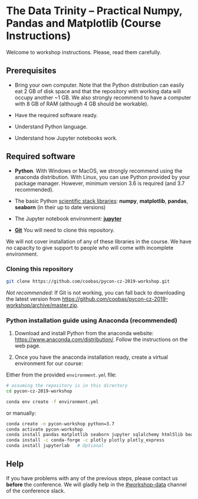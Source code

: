 # The Data Trinity – Practical Numpy, Pandas and Matplotlib (Course Instructions)

Welcome to workshop instructions. Please, read them carefully.

## Prerequisites

- Bring your own computer. Note that the Python distribution can easily eat 2 GB of disk space and that the repository with working data will occupy another ~1 GB. We also strongly recommend to have a computer with 8 GB of RAM (although 4 GB should be workable).

- Have the required software ready.

- Understand Python language.

- Understand how Jupyter notebooks work.


## Required software

- **Python**. With Windows or MacOS, we strongly recommend using the anaconda distribution. With Linux, you can use Python provided by your package manager. However, minimum version 3.6 is required (and 3.7 recommended).

- The basic Python [scientific stack libraries](https://www.scipy.org/about.html): **numpy**, **matplotlib**, **pandas**, **seaborn** (in their up to date versions)

- The Jupyter notebook environment: [**jupyter**](https://jupyter.org/)

- [**Git**](https://git-scm.com/) You will need to clone this repository.

We will not cover installation of any of these libraries in the course. We have no capacity to give support to people who will come
with incomplete environment.


### Cloning this repository

```bash
git clone https://github.com/coobas/pycon-cz-2019-workshop.git
```

*Not recommended:* If Git is not working, you can fall back to downloading the latest version from https://github.com/coobas/pycon-cz-2019-workshop/archive/master.zip.


### Python installation guide using Anaconda (recommended)

1) Download and install Python from the anaconda website: https://www.anaconda.com/distribution/. Follow the instructions on the web page.

2) Once you have the anaconda installation ready, create a virtual environment for our course:

Either from the provided `environment.yml` file:

```bash
# assuming the repository is in this directory
cd pycon-cz-2019-workshop

conda env create -f environment.yml
```

or manually:
```bash
conda create -n pycon-workshop python=3.7
conda activate pycon-workshop
conda install pandas matplotlib seaborn jupyter sqlalchemy html5lib beautifulsoup4 xlrd
conda install -c conda-forge -c plotly plotly plotly_express
conda install jupyterlab   # Optional
```


## Help

If you have problems with any of the previous steps, please contact us
**before** the conference. We will gladly help in the [\#workshop-data](https://pyconcz2019.slack.com/messages/CJRQSN0FL) channel
of the conference slack.
